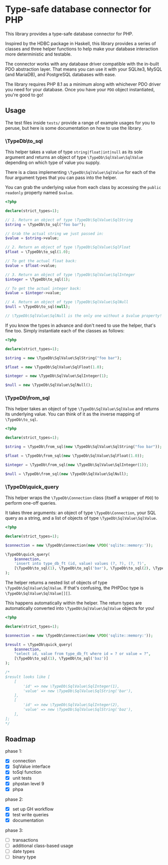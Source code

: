 # Type-safe database connector for PHP

This library provides a type-safe database connector for PHP. 

Inspired by the HDBC package in Haskell, this library provides a series of classes and three helper functions to help make your database interaction more deterministic and testable.

The connector works with any database driver compatible with the in-built PDO abstraction layer. That means you can use it with your SQLite3, MySQL (and MariaDB), and PostgreSQL databases with ease. 

The library requires PHP 8.1 as a minimum along with whichever PDO driver you need for your database. Once you have your `PDO` object instantiated, you're good to go!

## Usage

The test files inside `tests/` provide a range of example usages for you to peruse, but here is some documentation on how to use the library.

### \TypeDb\to_sql

This helper takes a value of type `string|float|int|null` as its sole argument and returns an object of type `\TypeDb\SqlValue\SqlValue` depending on which type of value you supply.

There is a class implementing `\TypeDb\SqlValue\SqlValue` for each of the four argument types that you can pass into the helper.

You can grab the underlying value from each class by accessing the `public readonly` property named `$value`.

```php
<?php

declare(strict_types=1);

// 1. Return an object of type \TypeDb\SqlValue\SqlString
$string = \TypeDb\to_sql("foo bar");

// Grab the actual string we just passed in:
$value = $string->value;

// 2. Return an object of type \TypeDb\SqlValue\SqlFloat
$float = \TypeDb\to_sql(1.0);

// To get the actual float back:
$value = $float->value;

// 3. Return an object of type \TypeDb\SqlValue\SqlInteger
$integer = \TypeDb\to_sql(1);

// To get the actual integer back:
$value = $integer->value;

// 4. Return an object of type \TypeDb\SqlValue\SqlNull
$null = \TypeDb\to_sql(null);

// \TypeDb\SqlValue\SqlNull is the only one without a $value property!
```

If you know the types in advance and don't need to use the helper, that's fine too. Simply instantiate each of the classes as follows:

```php
<?php

declare(strict_types=1);

$string = new \TypeDb\SqlValue\SqlString("foo bar");

$float = new \TypeDb\SqlValue\SqlFloat(1.0);

$integer = new \TypeDb\SqlValue\SqlInteger(1);

$null = new \TypeDb\SqlValue\SqlNull();
```

### \TypeDb\from_sql

This helper takes an object of type `\TypeDb\SqlValue\SqlValue` and returns its underlying value. You can think of it as the inverse mapping of `\TypeDb\to_sql`.

```php
<?php

declare(strict_types=1);

$string = \TypeDb\from_sql(new \TypeDb\SqlValue\SqlString("foo bar"));

$float = \TypeDb\from_sql(new \TypeDb\SqlValue\SqlFloat(1.0));

$integer = \TypeDb\from_sql(new \TypeDb\SqlValue\SqlInteger(1));

$null = \TypeDb\from_sql(new \TypeDb\SqlValue\SqlNull);
```

### \TypeDb\quick_query

This helper wraps the `\TypeDb\Connection` class (itself a wrapper of `PDO`) to perform one-off queries.

It takes three arguments: an object of type `\TypeDb\Connection`, your SQL query as a string, and a list of objects of type `\TypeDb\SqlValue\SqlValue`.

```php
<?php

declare(strict_types=1);

$connection = new \TypeDb\Connection(new \PDO('sqlite::memory:'));

\TypeDb\quick_query(
    $connection,
    'insert into type_db_ft (id, value) values (?, ?), (?, ?)',
    [\TypeDb\to_sql(1), \TypeDb\to_sql('bar'), \TypeDb\to_sql(2), \TypeDb\to_sql('baz')]
);
```

The helper returns a nested list of objects of type `\TypeDb\SqlValue\SqlValue`. If that's confusing, the PHPDoc type is `\TypeDb\SqlValue\SqlValue[][]`.

This happens automatically within the helper. The return types are automatically converted into `\TypeDb\SqlValue\SqlValue` objects for you!

```php
<?php

declare(strict_types=1);

$connection = new \TypeDb\Connection(new \PDO('sqlite::memory:'));

$result = \TypeDb\quick_query(
    $connection,
    "select id, value from type_db_ft where id = ? or value = ?",
    [\TypeDb\to_sql(1), \TypeDb\to_sql('baz')]
);

/*
$result looks like [
    [
        'id' => new \TypeDb\SqlValue\SqlInteger(1),
        'value' => new \TypeDb\SqlValue\SqlString('bar'),
    ],
    [
        'id' => new \TypeDb\SqlValue\SqlInteger(2),
        'value' => new \TypeDb\SqlValue\SqlString('baz'),
    ],
];
*/
```

## Roadmap

phase 1:

- [x] connection
- [x] SqlValue interface
- [x] toSql function
- [x] unit tests
- [x] phpstan level 9
- [x] phpa

phase 2:

- [x] set up GH workflow
- [x] test write queries
- [x] documentation

phase 3: 

- [ ] transactions
- [ ] additional class-based usage
- [ ] date types
- [ ] binary type
